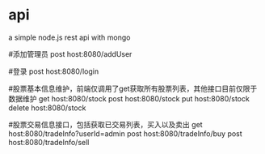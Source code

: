 # api
a simple node.js rest api with mongo

#添加管理员
post     host:8080/addUser

#登录
post     host:8080/login

#股票基本信息维护，前端仅调用了get获取所有股票列表，其他接口目前仅限于数据维护
get      host:8080/stock
post     host:8080/stock
put      host:8080/stock
delete   host:8080/stock

#股票交易信息接口，包括获取已交易列表，买入以及卖出
get      host:8080/tradeInfo?userId=admin
post     host:8080/tradeInfo/buy
post     host:8080/tradeInfo/sell    
